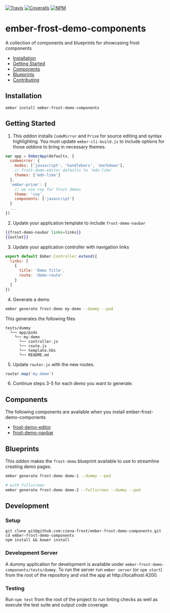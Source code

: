 [ci-img]: https://img.shields.io/travis/ciena-frost/ember-frost-demo-components.svg "Travis CI Build Status"
[ci-url]: https://travis-ci.org/ciena-frost/ember-frost-demo-components

[cov-img]: https://img.shields.io/coveralls/ciena-frost/ember-frost-demo-components.svg "Coveralls Code Coverage"
[cov-url]: https://coveralls.io/github/ciena-frost/ember-frost-demo-components

[npm-img]: https://img.shields.io/npm/v/ember-frost-demo-components.svg "NPM Version"
[npm-url]: https://www.npmjs.com/package/ember-frost-demo-components

[![Travis][ci-img]][ci-url] [![Coveralls][cov-img]][cov-url] [![NPM][npm-img]][npm-url]

# ember-frost-demo-components

A collection of components and blueprints for showcasing frost components

 * [Installation](#installation)
 * [Getting Started](#getting-started)
 * [Components](#components)
 * [Blueprints](#blueprints)
 * [Contributing](#development)


## Installation
```
ember install ember-frost-demo-components
```

## Getting Started

1. This *addon* installs `CodeMirror` and `Prism` for source editing and syntax highlighting.  You must update `ember-cli-build.js` to include options for those *addons* to bring in necessary themes.

  ```js
  var app = EmberApp(defaults, {
    codemirror: {
      modes: ['javascript', 'handlebars', 'markdown'],
      // frost-demo-editor defaults to 'mdn-like'
      themes: ['mdn-like']
    },
    'ember-prism': {
      // we use coy for frost demos
      theme: 'coy',
      components: ['javascript']
    }
    ...
  })
  ```

2. Update your application template to include `frost-demo-navbar`

  ```hbs
  {{frost-demo-navbar links=links}}
  {{outlet}}
  ```

3. Update your application controller with navigation links

  ```js
  export default Ember.Controller.extend({
    links: [
      {
        title: 'Demo Title',
        route: 'demo-route'
      }
    ]
  })
  ```

4. Generate a demo

  ```bash
  ember generate frost-demo my-demo --dummy --pod
  ```

  This generates the following files
  ```
  tests/dummy
    └── app/pods
      └── my-demo
        └── controller.js
        └── route.js
        └── template.hbs
        └── README.md
  ```

5. Update `router.js` with the new routes.

  ```js
  router.map('my-demo')
  ```

6. Continue steps 3-5 for each demo you want to generate.

## Components

The following components are available when you install ember-frost-demo-components

* [frost-demo-editor](frost-demo-editor.md)
* [frost-demo-navbar](frost-demo-navbar.md)

## Blueprints

This *addon* makes the `frost-demo` blueprint available to use to streamline creating demo pages.

```bash
ember generate frost-demo demo-1 --dummy --pod

# with fullscreen
ember generate frost-demo demo-2 --fullscreen --dummy --pod
```

## Development

### Setup
```
git clone git@github.com:ciena-frost/ember-frost-demo-components.git
cd ember-frost-demo-components
npm install && bower install
```

### Development Server
A dummy application for development is available under `ember-frost-demo-components/tests/dummy`.
To run the server run `ember server` (or `npm start`) from the root of the repository and
visit the app at http://localhost:4200.

### Testing
Run `npm test` from the root of the project to run linting checks as well as execute the test suite
and output code coverage.
